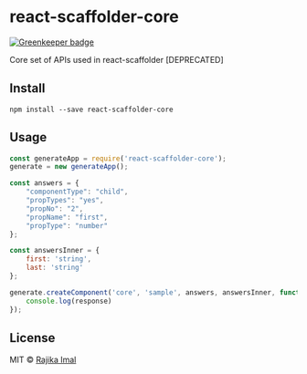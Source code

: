 # react-scaffolder-core

[![Greenkeeper badge](https://badges.greenkeeper.io/rajikaimal/react-scaffolder-core.svg)](https://greenkeeper.io/)

Core set of APIs used in react-scaffolder [DEPRECATED]

## Install

```
npm install --save react-scaffolder-core
```

## Usage

```js
const generateApp = require('react-scaffolder-core');
generate = new generateApp();

const answers = {
	"componentType": "child",
	"propTypes": "yes",
	"propNo": "2",
	"propName": "first",
	"propType": "number"
};

const answersInner = { 
	first: 'string', 
	last: 'string' 
};

generate.createComponent('core', 'sample', answers, answersInner, function(response) {
	console.log(response)
});
```

## License

MIT © [Rajika Imal](https://rajikaimal.github.io)
